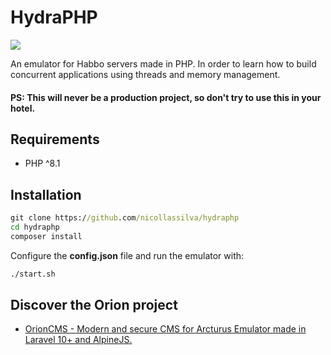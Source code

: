 # HydraPHP

<img src="https://github.com/nicollassilva/hydraphp/logo.png" />

An emulator for Habbo servers made in PHP. In order to learn how to build concurrent applications using threads and memory management.

#### PS: This will never be a production project, so don't try to use this in your hotel.

## Requirements

- PHP ^8.1

## Installation

```cmd
git clone https://github.com/nicollassilva/hydraphp
cd hydraphp
composer install
```

Configure the **config.json** file and run the emulator with:

```cmd
./start.sh
```

## Discover the Orion project

- [OrionCMS - Modern and secure CMS for Arcturus Emulator made in Laravel 10+ and AlpineJS.](https://github.com/nicollassilva/orioncms)